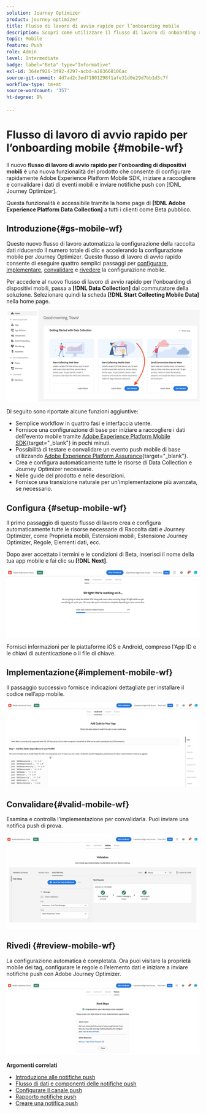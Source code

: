 ```yaml
---
solution: Journey Optimizer
product: journey optimizer
title: Flusso di lavoro di avvio rapido per l’onboarding mobile
description: Scopri come utilizzare il flusso di lavoro di onboarding rapido per dispositivi mobili
topic: Mobile
feature: Push
role: Admin
level: Intermediate
badge: label="Beta" type="Informative"
exl-id: 364ef926-3f92-4297-acbd-a283668106ac
source-git-commit: 4d7ad2c3ed71801298f1afe31d0e29d7bb1d5c7f
workflow-type: tm+mt
source-wordcount: '357'
ht-degree: 9%

---
```


# Flusso di lavoro di avvio rapido per l’onboarding mobile {#mobile-wf}

Il nuovo **flusso di lavoro di avvio rapido per l&#39;onboarding di dispositivi mobili** è una nuova funzionalità del prodotto che consente di configurare rapidamente Adobe Experience Platform Mobile SDK, iniziare a raccogliere e convalidare i dati di eventi mobili e inviare notifiche push con [!DNL Journey Optimizer].

Questa funzionalità è accessibile tramite la home page di **[!DNL Adobe Experience Platform Data Collection]** a tutti i clienti come Beta pubblico.

## Introduzione{#gs-mobile-wf}

Questo nuovo flusso di lavoro automatizza la configurazione della raccolta dati riducendo il numero totale di clic e accelerando la configurazione mobile per Journey Optimizer. Questo flusso di lavoro di avvio rapido consente di eseguire quattro semplici passaggi per [configurare](##setup-mobile-wf), [implementare](#implement-mobile-wf), [convalidare](#valid-mobile-wf) e [rivedere](#review-mobile-wf) la configurazione mobile.

Per accedere al nuovo flusso di lavoro di avvio rapido per l&#39;onboarding di dispositivi mobili, passa a **[!DNL Data Collection]** dal commutatore della soluzione. Selezionare quindi la scheda **[!DNL Start Collecting Mobile Data]** nella home page.

![](assets/mobile-wf-home.png)

Di seguito sono riportate alcune funzioni aggiuntive:

* Semplice workflow in quattro fasi e interfaccia utente.
* Fornisce una configurazione di base per iniziare a raccogliere i dati dell&#39;evento mobile tramite [Adobe Experience Platform Mobile SDK](https://developer.adobe.com/client-sdks/documentation/){target="_blank"} in pochi minuti.
* Possibilità di testare e convalidare un evento push mobile di base utilizzando [Adobe Experience Platform Assurance](https://experienceleague.adobe.com/docs/experience-platform/assurance/home.html?lang=it){target="_blank"}.
* Crea e configura automaticamente tutte le risorse di Data Collection e Journey Optimizer necessarie.
* Nelle guide del prodotto e nelle descrizioni.
* Fornisce una transizione naturale per un&#39;implementazione più avanzata, se necessario.

## Configura {#setup-mobile-wf}

Il primo passaggio di questo flusso di lavoro crea e configura automaticamente tutte le risorse necessarie di Raccolta dati e Journey Optimizer, come Proprietà mobili, Estensioni mobili, Estensione Journey Optimizer, Regole, Elementi dati, ecc.

Dopo aver accettato i termini e le condizioni di Beta, inserisci il nome della tua app mobile e fai clic su **[!DNL Next]**.

![](assets/mobile-wf-setup.png)

Fornisci informazioni per le piattaforme iOS e Android, compreso l&#39;App ID e le chiavi di autenticazione o il file di chiave.

## Implementazione{#implement-mobile-wf}

Il passaggio successivo fornisce indicazioni dettagliate per installare il codice nell’app mobile.

![](assets/mobile-wf-add-code.png)


## Convalidare{#valid-mobile-wf}

Esamina e controlla l’implementazione per convalidarla. Puoi inviare una notifica push di prova.

![](assets/mobile-wf-valid.png)


## Rivedi {#review-mobile-wf}

La configurazione automatica è completata. Ora puoi visitare la proprietà mobile dei tag, configurare le regole o l’elemento dati e iniziare a inviare notifiche push con Adobe Journey Optimizer.

![](assets/mobile-wf-done.png)


**Argomenti correlati**

* [Introduzione alle notifiche push](../../rp_landing_pages/push-landing-page.md)
* [Flusso di dati e componenti delle notifiche push](push-gs.md)
* [Configurare il canale push](push-configuration.md)
* [Rapporto notifiche push](../reports/journey-global-report-cja-push.md#push-global)
* [Creare una notifica push](create-push.md)
